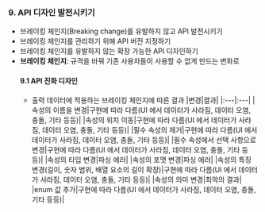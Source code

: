 ### 9. API 디자인 발전시키기
- 브레이킹 체인지(Breaking change)를 유발하지 않고 API 발전시키기
- 브레이킹 체인지를 관리하기 위해 API 버전 지정하기
- 브레이킹 체인지를 유발하지 않는 확장 가능한 API 디자인하기
- **브레이킹 체인지**: 규격을 바꿔 기존 사용자들이 사용할 수 없게 만드는 변화로
    #### 9.1 API 진화 디자인
    - 출력 데이터에 적용하는 브레이킹 체인지에 따른 결과
        |변경|결과|
        |:---|:---|
        |속성의 이름을 변경|구현에 따라 다름(UI 에서 데이터가 사라짐, 데이터 오염, 충돌, 기타 등등)|
        |속성의 위치 이동|구현에 따라 다름(UI 에서 데이터가 사라짐, 데이터 오염, 충돌, 기타 등등)|
        |필수 속성의 제거|구현에 따라 다름(UI 에서 데이터가 사라짐, 데이터 오염, 충돌, 기타 등등)|
        |필수 속성에서 선택 사항으로 변경|구현에 따라 다름(UI 에서 데이터가 사라짐, 데이터 오염, 충돌, 기타 등등)|
        |속성의 타입 변경|파싱 에러|
        |속성의 포맷 변경|파싱 에러|
        |속성의 특징 변경(길이, 숫자 범위, 배열 요소의 길이 확장)|구현에 따라 다름(UI 에서 데이터가 사라짐, 데이터 오염, 충돌, 기타 등등)|
        |속성의 의미 변경|최악의 결과|
        |enum 값 추가|구현에 따라 다름(UI 에서 데이터가 사라짐, 데이터 오염, 충돌, 기타 등등)|